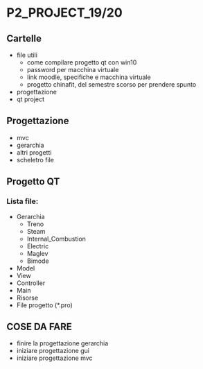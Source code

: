 # P2_PROJECT_19/20

## Cartelle
* file utili
  * come compilare progetto qt con win10
  * password per macchina virtuale
  * link moodle, specifiche e macchina virtuale
  * progetto chinafit, del semestre scorso per prendere spunto
* progettazione
* qt project
## Progettazione
* mvc
* gerarchia
* altri progetti 
* scheletro file
## Progetto QT
### Lista file:
* Gerarchia
  * Treno
  * Steam
  * Internal_Combustion
  * Electric
  * Maglev
  * Bimode
* Model
* View
* Controller
* Main
* Risorse
* File progetto (*.pro)
## COSE DA FARE
* finire la progettazione gerarchia
* iniziare progettazione gui
* iniziare progettazione mvc 